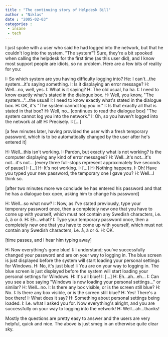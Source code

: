 ```yaml
---
title : "The continuing story of Helpdesk Bill"
author : "Niklas"
date : "2005-02-03"
categories : 
 - insane
 - tech
---
```


I just spoke with a user who said he had logged into the network, but that he couldn't log into the system. "The system"? Sure, they're a bit spooked when calling the helpdesk for the first time (as this user did), and I know most support people are idiots, so no problem. Here are a few bits of reality for you:

I: So which system are you having difficulty logging into? He: I can't...the system...it's saying something. I: Is it displaying an error message? H: Well...no, well, yes. I: What is it saying? H: The old usual, ha ha. I: I need to know exactly what's stated in the dialogue box. H: Well, you know, "The system..."...the usual! I: I need to know exactly what's stated in the dialogue box. H: OK, it's "The system cannot log you in." I: Is that exactly all that is stated in that box? H: Well, no...\[continues to read the dialogue box\] "The system cannot log you into the network." I: Oh, so you haven't logged into the network at all! H: Precisely. I: \[...\]

\[a few minutes later, having provided the user with a fresh temporary password, which is to be automatically changed by the user after he's entered it\]

H: Well...this isn't working. I: Pardon, but exactly what is not working? Is the computer displaying any kind of error messages? H: Well...it's not...it's not...it's not... \[every three full-stops represent approximately five seconds of pause\] I: \[...\] H: It's not working. I: \[...\] H: Nothing happens. I: Oh! Have you typed your new password, the temporary one I gave you? H: Well...I think so.

\[after two minutes more we conclude he has entered his password and that he has a dialogue box open, asking him to change his password\]

H: Well...so what now? I: Now, as I've stated previously, type your temporary password once, then a completely new one that you have to come up with yourself, which must not contain any Swedish characters, i.e. å, ä or ö. H: Eh...what? I: Type your temporary password once, then a completely new one that you have to come up with yourself, which must not contain any Swedish characters, i.e. å, ä or ö. H: OK.

\[time passes, and I hear him typing away\]

H: Now everything's gone blue! I: I understand; you've successfully changed your password and are on your way to logging in. The blue screen is just displayed before the system will start loading your personal settings for Windows. H: No, it's just blue! I: You are on your way to logging in. The blue screen is just displayed before the system will start loading your personal settings for Windows. H: It's all blue! I: \[...\] H: Eh...ah...eh... I: Can you see a box saying "Windows is now loading your personal settings..." or similar? H: Well...no. I: Is there any box visible, or is the screen still blue? H: No. I: Is there any box visible, or is the screen still blue? H: Yes! There's a box there! I: What does it say? H: Something about personal settings being loaded. I: I.e. what I asked you for. Now everything's alright, and you are successfully on your way to logging into the network! H: Well...ah...thanks!

Mostly the questions are pretty easy to answer and the users are very helpful, quick and nice. The above is just smeg in an otherwise quite clear sky.
